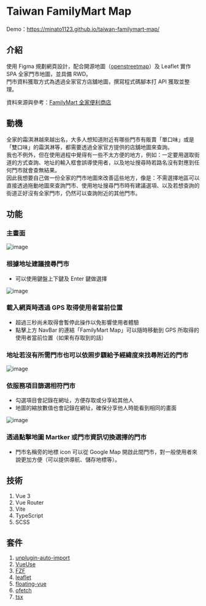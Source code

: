 # Taiwan FamilyMart Map

Demo：https://minato1123.github.io/taiwan-familymart-map/

## 介紹
使用 Figma 規劃網頁設計，配合開源地圖（[openstreetmap](https://www.openstreetmap.org/)）及 Leaflet 實作 SPA 全家門市地圖，並具備 RWD。<br>
門市資料獲取方式為透過全家官方店舖地圖，撰寫程式碼腳本打 API 獲取並整理。

資料來源與參考：[FamilyMart 全家便利商店](https://www.family.com.tw/Marketing/Map)

## 動機
全家的霜淇淋越來越出名，大多人想知道附近有哪些門市有販賣「單口味」或是「雙口味」的霜淇淋等，都需要透過全家官方提供的店舖地圖來查詢。<br>
我也不例外，但在使用過程中覺得有一些不太方便的地方，例如：一定要用選取街道的方式查詢、地址的輸入框會誤導使用者，以及地址搜尋時若路名沒有對應到任何門市就會查無結果。<br>
因此我想要自己做一份全家的門市地圖來改善這些地方，像是：不需選擇地區可以直接透過拖動地圖來查詢門市、使用地址搜尋門市時有建議選項、以及若想查詢的街道正好沒有全家門市，仍然可以查詢附近的其他門市。

## 功能

### 主畫面
![image](https://github.com/Minato1123/taiwan-familymart-map/assets/71639540/6a74e696-73c2-4d52-9276-a482cbecfc95)

### 根據地址建議搜尋門市
* 可以使用鍵盤上下鍵及 Enter 鍵做選擇

![image](https://github.com/Minato1123/taiwan-familymart-map/assets/71639540/50509ea1-4ae4-4955-a918-6907f71688cb)

### 載入網頁時透過 GPS 取得使用者當前位置
* 超過三秒尚未取得會暫停此操作以免影響使用者體驗
* 點擊上方 NavBar 的連結「FamilyMart Map」可以隨時移動到 GPS 所取得的使用者當前位置（如果有存取到的話）
### 地址若沒有所需門市也可以依照步驟給予經緯度來找尋附近的門市
![image](https://github.com/Minato1123/taiwan-familymart-map/assets/71639540/507ae9f8-bc5e-41ba-b2f9-fb0e9efaa133)

### 依服務項目篩選相符門市
* 勾選項目會記錄在網址，方便存取或分享給其他人
* 地圖的縮放數值也會記錄在網址，確保分享他人時能看到相同的畫面

![image](https://github.com/Minato1123/taiwan-familymart-map/assets/71639540/a25b61ac-43ba-4a32-861a-c66f06ccbb10)

### 透過點擊地圖 Martker 或門市資訊切換選擇的門市
* 門市名稱旁的地標 icon 可以從 Google Map 開啟此間門市，對一般使用者來說更加方便（可以提供導航、儲存地標等）。

## 技術
1. Vue 3
2. Vue Router
3. Vite
4. TypeScript
5. SCSS

## 套件
1. [unplugin-auto-import](https://github.com/antfu/unplugin-auto-import)
2. [VueUse](https://vueuse.org/)
3. [FZF](https://fzf.netlify.app/docs/latest)
4. [leaflet](https://leafletjs.com/examples.html)
5. [floating-vue](https://floating-vue.starpad.dev/)
6. [ofetch](https://github.com/unjs/ofetch)
7. [tsx](https://github.com/esbuild-kit/tsx)